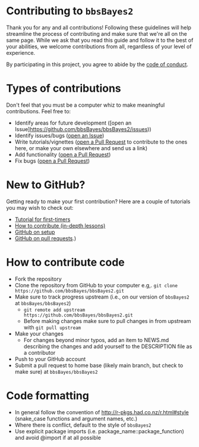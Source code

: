 # Contributing to `bbsBayes2`

Thank you for any and all contributions! Following these guidelines will help streamline the process of contributing and make sure that we're all on the same page. While we ask that you read this guide and follow it to the best of your abilities, we welcome contributions from all, regardless of your level of experience.

By participating in this project, you agree to abide by the [code of conduct](https://github.com/bbsBayes/bbsBayes2/blob/master/CODE_OF_CONDUCT.md).

# Types of contributions

Don't feel that you must be a computer whiz to make meaningful contributions. Feel free to:

- Identify areas for future development ([open an Issue]https://github.com/bbsBayes/bbsBayes2/issues))
- Identify issues/bugs ([open an Issue](https://github.com/bbsBayes/bbsBayes2/issues))
- Write tutorials/vignettes ([open a Pull Request](https://github.com/bbsBayes/bbsBayes2/pulls) to contribute to the ones here, or make your own elsewhere and send us a link)
- Add functionality ([open a Pull Request](https://github.com/bbsBayes/bbsBayes2/pulls))
- Fix bugs ([open a Pull Request](https://github.com/bbsBayes/bbsBayes2/pulls))

# New to GitHub?

Getting ready to make your first contribution? Here are a couple of tutorials you may wish to check out:

- [Tutorial for first-timers](https://github.com/Roshanjossey/first-contributions)
- [How to contribute (in-depth lessons)](https://egghead.io/series/how-to-contribute-to-an-open-source-project-on-github)
- [GitHub on setup](https://help.github.com/articles/set-up-git)
- [GitHub on pull requests](https://help.github.com/articles/using-pull-requests/).)


# How to contribute code

- Fork the repository
- Clone the repository from GitHub to your computer e.g,. `git clone https://github.com/bbsBayes/bbsBayes2.git`
- Make sure to track progress upstream (i.e., on our version of `bbsBayes2` at `bbsBayes/bbsBayes2`)
  - `git remote add upstream https://github.com/bbsBayes/bbsBayes2.git`
  - Before making changes make sure to pull changes in from upstream with `git pull upstream`
- Make your changes
  - For changes beyond minor typos, add an item to NEWS.md describing the changes and add yourself to the DESCRIPTION file as a contributor
- Push to your GitHub account
- Submit a pull request to home base (likely main branch, but check to make sure) at `bbsBayes/bbsBayes2`

# Code formatting

- In general follow the convention of <http://r-pkgs.had.co.nz/r.html#style> (snake_case functions and argument names, etc.)
- Where there is conflict, default to the style of `bbsBayes2`
- Use explicit package imports (i.e. package_name::package_function) and avoid @import if at all possible
